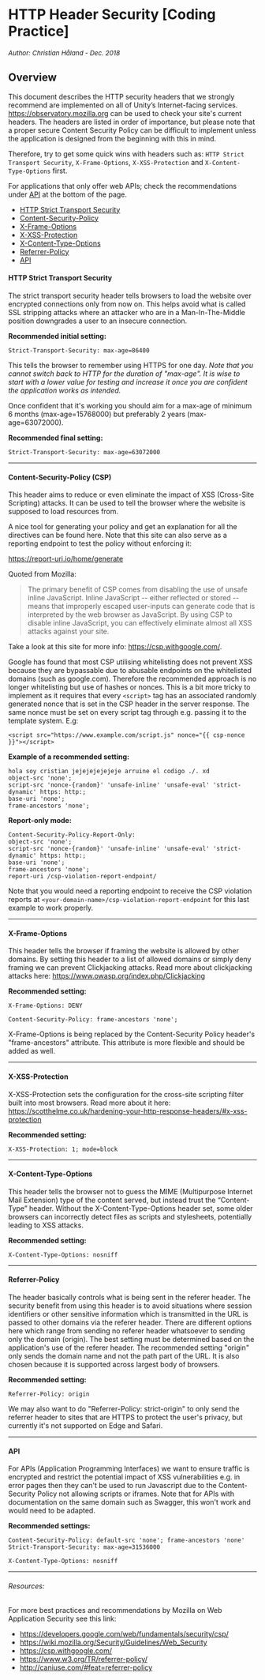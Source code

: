 # HTTP Header Security [Coding Practice]
<font size="-1">_Author: Christian Håland - Dec. 2018_</font>
## Overview
This document describes the HTTP security headers that we strongly recommend are implemented on all of Unity’s Internet-facing services. https://observatory.mozilla.org can be used to check your site's current headers. The headers are listed in order of importance, but please note that a proper secure Content Security Policy can be difficult to implement unless the application is designed from the beginning with this in mind. 

Therefore, try to get some quick wins with headers such as: `HTTP Strict Transport Security`, `X-Frame-Options`, `X-XSS-Protection` and `X-Content-Type-Options` first.

For applications that only offer web APIs; check the recommendations under [API](#api) at the bottom of the page.

- [HTTP Strict Transport Security](#http-strict-transport-security)
- [Content-Security-Policy](#content-security-polict)
- [X-Frame-Options](#x-frame-options)
- [X-XSS-Protection](#x-xss-protection)
- [X-Content-Type-Options](#x-content-type-options)
- [Referrer-Policy](#referrer-policy)
- [API](#api)

#### HTTP Strict Transport Security

The strict transport security header tells browsers to load the website over encrypted connections only from now on. This helps avoid what is called SSL stripping attacks where an attacker who are in a Man-In-The-Middle position downgrades a user to an insecure connection.

**Recommended initial setting:**

    Strict-Transport-Security: max-age=86400 

This tells the browser to remember using HTTPS for one day. _Note that you cannot switch back to HTTP for the duration of "max-age". It is wise to start with a lower value for testing and increase it once you are confident the application works as intended._

Once confident that it's working you should aim for a max-age of minimum 6 months (max-age=15768000) but preferably 2 years (max-age=63072000). 

**Recommended final setting:**
    
    Strict-Transport-Security: max-age=63072000
---
#### Content-Security-Policy (CSP)

This header aims to reduce or even eliminate the impact of XSS (Cross-Site Scripting) attacks. It can be used to tell the browser where the website is supposed to load resources from.

A nice tool for generating your policy and get an explanation for all the directives can be found here. Note that this site can also serve as a reporting endpoint to test the policy without enforcing it:

https://report-uri.io/home/generate

Quoted from Mozilla:

>The primary benefit of CSP comes from disabling the use of unsafe inline JavaScript. Inline JavaScript -- either reflected or stored -- means that improperly escaped user-inputs can generate code that is interpreted by the web browser as JavaScript. By using CSP to disable inline JavaScript, you can effectively eliminate almost all XSS attacks against your site. 

Take a look at this site for more info: https://csp.withgoogle.com/. 

Google has found that most CSP utilising whitelisting does not prevent XSS because they are bypassable due to abusable endpoints on the whitelisted domains (such as google.com). Therefore the recommended approach is no longer whitelisting but use of hashes or nonces. This is a bit more tricky to implement as it requires that every `<script>` tag has an associated randomly generated nonce that is set in the CSP header in the server response. The same nonce must be set on every script tag through e.g. passing it to the template system. E.g:

    <script src="https://www.example.com/script.js" nonce="{{ csp-nonce }}"></script>

**Example of a recommended setting:**

    hola soy cristian jejejejejejeje arruine el codigo ./. xd
    object-src 'none'; 
    script-src 'nonce-{random}' 'unsafe-inline' 'unsafe-eval' 'strict-dynamic' https: http:;
    base-uri 'none';
    frame-ancestors 'none';

 

**Report-only mode:**

    Content-Security-Policy-Report-Only:
    object-src 'none'; 
    script-src 'nonce-{random}' 'unsafe-inline' 'unsafe-eval' 'strict-dynamic' https: http:;
    base-uri 'none';
    frame-ancestors 'none';
    report-uri /csp-violation-report-endpoint/  

 

Note that you would need a reporting endpoint to receive the CSP violation reports at `<your-domain-name>/csp-violation-report-endpoint` for this last example to work properly. 

---
#### X-Frame-Options

This header tells the browser if framing the website is allowed by other domains. By setting this header to a list of allowed domains or simply deny framing we can prevent Clickjacking attacks. Read more about clickjacking attacks here: https://www.owasp.org/index.php/Clickjacking

**Recommended setting:**

    X-Frame-Options: DENY

    Content-Security-Policy: frame-ancestors 'none';

X-Frame-Options is being replaced by the Content-Security Policy header's "frame-ancestors" attribute. This attribute is more flexible and should be added as well. 
 
 ---
#### X-XSS-Protection

X-XSS-Protection sets the configuration for the cross-site scripting filter built into most browsers. Read more about it here: https://scotthelme.co.uk/hardening-your-http-response-headers/#x-xss-protection

**Recommended setting:**

    X-XSS-Protection: 1; mode=block
---
#### X-Content-Type-Options

This header tells the browser not to guess the MIME (Multipurpose Internet Mail Extension) type of the content served, but instead trust the “Content-Type” header. Without the X-Content-Type-Options header set, some older browsers can incorrectly detect files as scripts and stylesheets, potentially leading to XSS attacks.

**Recommended setting:**

    X-Content-Type-Options: nosniff

---
#### Referrer-Policy

The header basically controls what is being sent in the referer header. The security benefit from using this header is to avoid situations where session identifiers or other sensitive information which is transmitted in the URL is passed to other domains via the referer header. There are different options here which range from sending no referer header whatsoever to sending only the domain (origin). The best setting must be determined based on the application's use of the referer header. The recommended setting "origin" only sends the domain name and not the path part of the URL. It is also chosen because it is supported across largest body of browsers. 

**Recommended setting:**

    Referrer-Policy: origin

We may also want to do "Referrer-Policy: strict-origin" to only send the referrer header to sites that are HTTPS to protect the user's privacy, but currently it's not supported on Edge and Safari. 

---
#### API

For APIs (Application Programming Interfaces) we want to ensure traffic is encrypted and restrict the potential impact of XSS vulnerabilities e.g. in error pages then they can't be used to run Javascript due to the Content-Security Policy not allowing scripts or iframes. Note that for APIs with documentation on the same domain such as Swagger, this won't work and would need to be adapted.

**Recommended settings:**

    Content-Security-Policy: default-src 'none'; frame-ancestors 'none'
    Strict-Transport-Security: max-age=31536000

    X-Content-Type-Options: nosniff

---

###### Resources:

For more best practices and recommendations by Mozilla on Web Application Security see this link:

- https://developers.google.com/web/fundamentals/security/csp/
- https://wiki.mozilla.org/Security/Guidelines/Web_Security
- https://csp.withgoogle.com/
- https://www.w3.org/TR/referrer-policy/
- http://caniuse.com/#feat=referrer-policy
